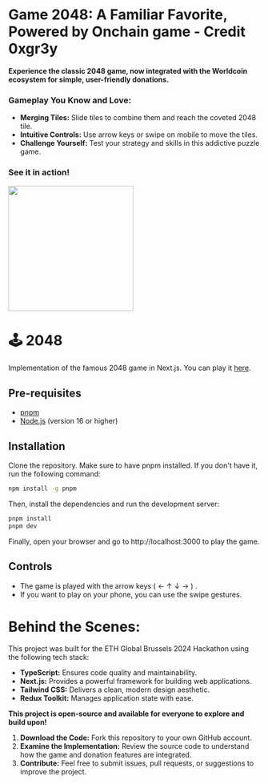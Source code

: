 # Game 2048: A Familiar Favorite, Powered by Onchain game - Credit 0xgr3y

**Experience the classic 2048 game, now integrated with the Worldcoin ecosystem for simple, user-friendly donations.**  

### Gameplay You Know and Love:

* **Merging Tiles:**  Slide tiles to combine them and reach the coveted 2048 tile. 
* **Intuitive Controls:**  Use arrow keys or swipe on mobile to move the tiles. 
* **Challenge Yourself:**  Test your strategy and skills in this addictive puzzle game.

### See it in action!

<img src="https://github.com/user-attachments/assets/b3b211ac-9ef6-4f33-81b3-ad8a5c1c9a57" width="250" height="auto"/>

# 🕹️ 2048

Implementation of the famous 2048 game in Next.js. You can play it
[here](https://2048-zeta-neon.vercel.app/).

## Pre-requisites

- [pnpm](https://pnpm.io/)
- [Node.js](https://nodejs.org/en/) (version 16 or higher)

## Installation

Clone the repository. Make sure to have pnpm installed. If you don't have it,
run the following command:

```bash
npm install -g pnpm
```

Then, install the dependencies and run the development server:

```bash
pnpm install
pnpm dev
```

Finally, open your browser and go to http://localhost:3000 to play the game.

## Controls

- The game is played with the arrow keys ( &larr; &uarr; &darr; &rarr; ) .
- If you want to play on your phone, you can use the swipe gestures.


# Behind the Scenes:

This project was built for the ETH Global Brussels 2024 Hackathon using the following tech stack:

* **TypeScript:**  Ensures code quality and maintainability.
* **Next.js:**  Provides a powerful framework for building web applications.
* **Tailwind CSS:**  Delivers a clean, modern design aesthetic.
* **Redux Toolkit:**  Manages application state with ease.

**This project is open-source and available for everyone to explore and build upon!**

1. **Download the Code:** Fork this repository to your own GitHub account.
2. **Examine the Implementation:**  Review the source code to understand how the game and donation features are integrated. 
3. **Contribute:**  Feel free to submit issues, pull requests, or suggestions to improve the project.
